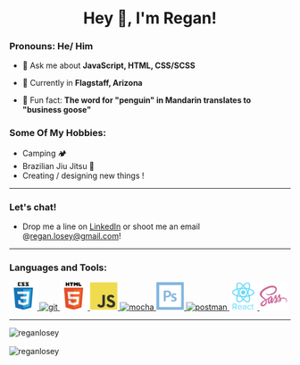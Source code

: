 <h1 align="center">Hey 👋, I'm Regan!</h1>

### Pronouns: He/ Him


- 💬   Ask me about **JavaScript, HTML, CSS/SCSS**

- 🏡   Currently in **Flagstaff, Arizona**

- 🧠   Fun fact: **The word for "penguin" in Mandarin translates to "business goose"**


### Some Of My Hobbies: 
  - Camping 🏕
  - Brazilian Jiu Jitsu 🥋
  - Creating / designing new things ! 
<hr>

### Let's chat! 
 - Drop me a line on [LinkedIn](https://www.linkedin.com/in/regan-losey/) or shoot me an email @regan.losey@gmail.com!

<hr>

<h3 align="left">Languages and Tools:</h3>
<p align="left"> <a href="https://www.w3schools.com/css/" target="_blank" rel="noreferrer"> <img src="https://raw.githubusercontent.com/devicons/devicon/master/icons/css3/css3-original-wordmark.svg" alt="css3" width="50" height="50"/> </a> <a href="https://git-scm.com/" target="_blank" rel="noreferrer"> <img src="https://www.vectorlogo.zone/logos/git-scm/git-scm-icon.svg" alt="git" width="50" height="40"/> </a> <a href="https://www.w3.org/html/" target="_blank" rel="noreferrer"> <img src="https://raw.githubusercontent.com/devicons/devicon/master/icons/html5/html5-original-wordmark.svg" alt="html5" width="50" height="50"/> </a> <a href="https://developer.mozilla.org/en-US/docs/Web/JavaScript" target="_blank" rel="noreferrer"> <img src="https://raw.githubusercontent.com/devicons/devicon/master/icons/javascript/javascript-original.svg" alt="javascript" width="50" height="50"/> </a> <a href="https://mochajs.org" target="_blank" rel="noreferrer"> <img src="https://www.vectorlogo.zone/logos/mochajs/mochajs-icon.svg" alt="mocha" width="50" height="50"/> </a> <a href="https://www.photoshop.com/en" target="_blank" rel="noreferrer"> <img src="https://raw.githubusercontent.com/devicons/devicon/master/icons/photoshop/photoshop-line.svg" alt="photoshop" width="50" height="50"/> </a> <a href="https://postman.com" target="_blank" rel="noreferrer"> <img src="https://www.vectorlogo.zone/logos/getpostman/getpostman-icon.svg" alt="postman" width="50" height="50"/> </a> <a href="https://reactjs.org/" target="_blank" rel="noreferrer"> <img src="https://raw.githubusercontent.com/devicons/devicon/master/icons/react/react-original-wordmark.svg" alt="react" width="50" height="50"/> </a> <a href="https://sass-lang.com" target="_blank" rel="noreferrer"> <img src="https://raw.githubusercontent.com/devicons/devicon/master/icons/sass/sass-original.svg" alt="sass" width="50" height="50"/> </a> 


<hr>

<p>&nbsp;<img align="left" src="https://github-readme-stats.vercel.app/api?username=reganlosey&show_icons=true&locale=en&theme=aura" alt="reganlosey" /></p>
  
<p><img align="center" src="https://github-readme-stats.vercel.app/api/top-langs?username=reganlosey&show_icons=true&locale=en&layout=compact&theme=aura" alt="reganlosey" /></p>
  

